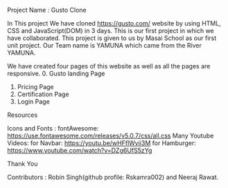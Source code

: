 Project Name : Gusto Clone

In This project We have cloned https://gusto.com/ website by using HTML, CSS and JavaScript(DOM) in 3 days.
This is our first project in which we have collaborated. 
This project is given to us by Masai School as our first unit project.
Our Team name is YAMUNA which came from the River YAMUNA.

We have created four pages of this website as well as all the pages are responsive.
0. Gusto landing Page
1. Pricing Page
2. Certification Page
3. Login Page 

Resources

Icons and Fonts :
fontAwesome: https://use.fontawesome.com/releases/v5.0.7/css/all.css
Many Youtube Videos:
for Navbar: https://youtu.be/wHFflWvii3M
for Hamburger: https://www.youtube.com/watch?v=DZg6UfS5zYg

Thank You

Contributors : Robin Singh(github profile: Rskamra002) and Neeraj Rawat.

